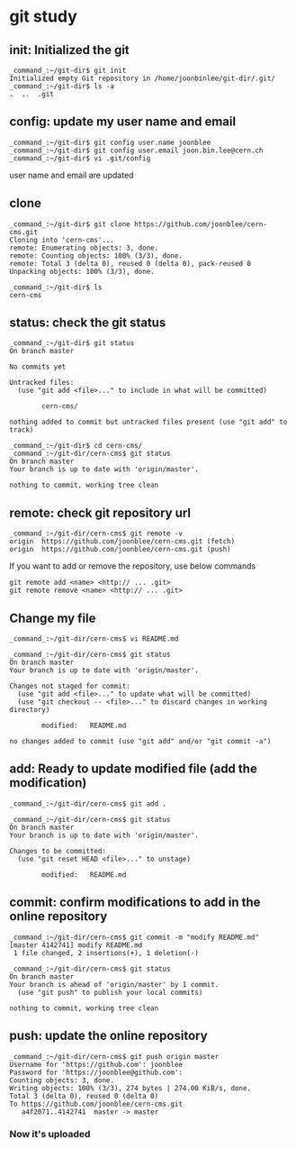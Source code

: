 # git study

## init: Initialized the git
```
_command_:~/git-dir$ git init
Initialized empty Git repository in /home/joonbinlee/git-dir/.git/
_command_:~/git-dir$ ls -a
.  ..  .git
```

## config: update my user name and email
```
_command_:~/git-dir$ git config user.name joonblee
_command_:~/git-dir$ git config user.email joon.bin.lee@cern.ch
_command_:~/git-dir$ vi .git/config
```
user name and email are updated

## clone
```
_command_:~/git-dir$ git clone https://github.com/joonblee/cern-cms.git
Cloning into 'cern-cms'...
remote: Enumerating objects: 3, done.
remote: Counting objects: 100% (3/3), done.
remote: Total 3 (delta 0), reused 0 (delta 0), pack-reused 0
Unpacking objects: 100% (3/3), done.
```
```
_command_:~/git-dir$ ls
cern-cms
```

## status: check the git status
```
_command_:~/git-dir$ git status
On branch master

No commits yet

Untracked files:
  (use "git add <file>..." to include in what will be committed)

        cern-cms/

nothing added to commit but untracked files present (use "git add" to track)
```
```
_command_:~/git-dir$ cd cern-cms/
_command_:~/git-dir/cern-cms$ git status
On branch master
Your branch is up to date with 'origin/master'.

nothing to commit, working tree clean
```

## remote: check git repository url
```
_command_:~/git-dir/cern-cms$ git remote -v
origin  https://github.com/joonblee/cern-cms.git (fetch)
origin  https://github.com/joonblee/cern-cms.git (push)
```

If you want to add or remove the repository, use below commands
```
git remote add <name> <http:// ... .git>
git remote remove <name> <http:// ... .git>
```

## Change my file
```
_command_:~/git-dir/cern-cms$ vi README.md
```
```
_command_:~/git-dir/cern-cms$ git status
On branch master
Your branch is up to date with 'origin/master'.

Changes not staged for commit:
  (use "git add <file>..." to update what will be committed)
  (use "git checkout -- <file>..." to discard changes in working directory)

        modified:   README.md

no changes added to commit (use "git add" and/or "git commit -a")
```

## add: Ready to update modified file (add the modification)
```
_command_:~/git-dir/cern-cms$ git add .
```
```
_command_:~/git-dir/cern-cms$ git status
On branch master
Your branch is up to date with 'origin/master'.

Changes to be committed:
  (use "git reset HEAD <file>..." to unstage)

        modified:   README.md
```

## commit: confirm modifications to add in the online repository
```
_command_:~/git-dir/cern-cms$ git commit -m "modify README.md"
[master 4142741] modify README.md
 1 file changed, 2 insertions(+), 1 deletion(-)
```
```
_command_:~/git-dir/cern-cms$ git status
On branch master
Your branch is ahead of 'origin/master' by 1 commit.
  (use "git push" to publish your local commits)

nothing to commit, working tree clean
```

## push: update the online repository
```
_command_:~/git-dir/cern-cms$ git push origin master
Username for 'https://github.com': joonblee
Password for 'https://joonblee@github.com':
Counting objects: 3, done.
Writing objects: 100% (3/3), 274 bytes | 274.00 KiB/s, done.
Total 3 (delta 0), reused 0 (delta 0)
To https://github.com/joonblee/cern-cms.git
   a4f2071..4142741  master -> master
```

### Now it's uploaded
